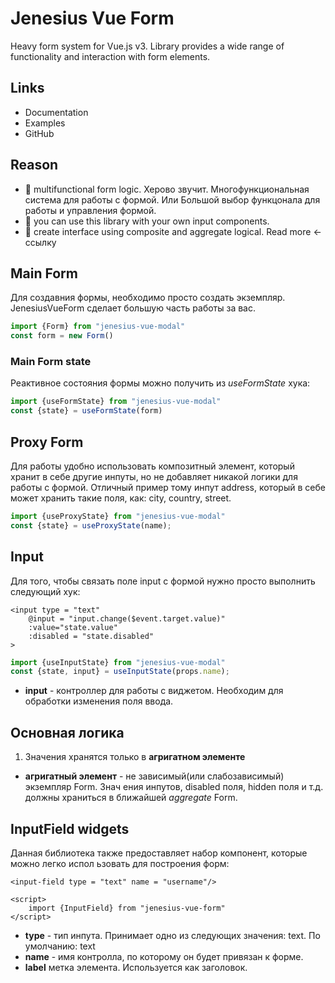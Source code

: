# Jenesius Vue Form
Heavy form system for Vue.js v3. Library provides a wide range of functionality and interaction with form elements.

## Links
- Documentation
- Examples
- GitHub
## Reason

- 🦵 multifunctional form logic. Херово звучит. Многофункциональная система для 
работы с формой. Или Большой выбор функцонала для работы и управления формой.
- 🖕 you can use this library with your own input components.
- 🤝 create interface using composite and aggregate logical. Read more <- ссылку

## Main Form
Для создавния формы, необходимо просто создать экземпляр. JenesiusVueForm сделает
большую часть работы за вас.

```js
import {Form} from "jenesius-vue-modal"
const form = new Form()
```

### Main Form state
Реактивное состояния формы можно получить из *useFormState* хука:
```js
import {useFormState} from "jenesius-vue-modal"
const {state} = useFormState(form)
```

## Proxy Form
Для работы удобно использовать композитный элемент, который хранит в себе другие
инпуты, но не добавляет никакой логики для работы с формой. Отличный пример тому
инпут address, который в себе может хранить такие поля, как: city, country, street.

```ts
import {useProxyState} from "jenesius-vue-modal"
const {state} = useProxyState(name);
```

## Input
Для того, чтобы связать поле input с формой нужно просто выполнить следующий хук:
```vue
<input type = "text" 
    @input = "input.change($event.target.value)" 
    :value="state.value"
    :disabled = "state.disabled"
>
```
```js
import {useInputState} from "jenesius-vue-modal"
const {state, input} = useInputState(props.name);
```
- **input** - контроллер для работы с виджетом. Необходим для обработки изменения
поля ввода.


## Основная логика
1. Значения хранятся только в **агригатном элементе**
- **агригатный элемент** - не зависимый(или слабозависимый) экземпляр Form. Знач
ения инпутов, disabled поля, hidden поля и т.д. должны храниться в ближайшей 
*aggregate* Form.

## InputField widgets
Данная библиотека также предоставляет набор компонент, которые можно легко испол
ьзовать для построения форм:

```vue
<input-field type = "text" name = "username"/>

<script>
    import {InputField} from "jenesius-vue-form"
</script>
```
- **type** - тип инпута. Принимает одно из следующих значения: text. По умолчанию:
text
- **name** - имя контролла, по которому он будет привязан к форме.
- **label** метка элемента. Используется как заголовок.
